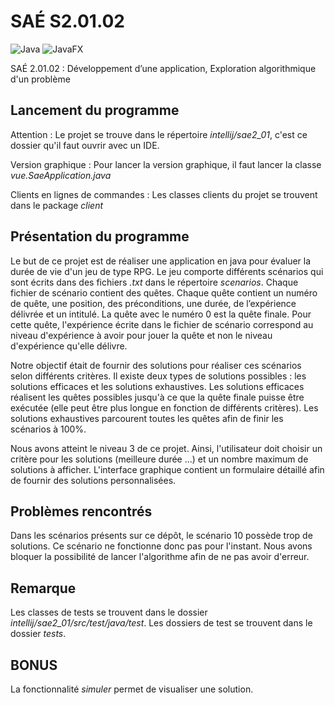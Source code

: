 # SAÉ S2.01.02

![Java](https://img.shields.io/badge/java-%23ED8B00.svg?style=for-the-badge&logo=openjdk&logoColor=white)
![JavaFX](https://img.shields.io/badge/JavaFX-1572B6?style=for-the-badge&logo=css3&logoColor=white)

SAÉ 2.01.02 : Développement d’une application, Exploration algorithmique d'un problème

## Lancement du programme

Attention : Le projet se trouve dans le répertoire _intellij/sae2_01_, c'est ce dossier qu'il faut ouvrir avec un IDE.

Version graphique :
    Pour lancer la version graphique, il faut lancer la classe _vue.SaeApplication.java_
    
Clients en lignes de commandes :
    Les classes clients du projet se trouvent dans le package _client_


## Présentation du programme

Le but de ce projet est de réaliser une application en java pour évaluer la durée de vie d'un jeu de type RPG.
Le jeu comporte différents scénarios qui sont écrits dans des fichiers _.txt_ dans le répertoire _scenarios_. Chaque fichier de scénario contient des quêtes. Chaque quête contient un numéro de quête, une position, des préconditions, une durée, de l’expérience délivrée et un intitulé. La quête avec le numéro 0 est la quête finale. Pour cette quête, l'expérience écrite dans le fichier de scénario correspond au niveau d'expérience à avoir pour jouer la quête et non le niveau d'expérience qu'elle délivre.

Notre objectif était de fournir des solutions pour réaliser ces scénarios selon différents critères. Il existe deux types de solutions possibles : les solutions efficaces et les solutions exhaustives. Les solutions efficaces réalisent les quêtes possibles jusqu'à ce que la quête finale puisse être exécutée (elle peut être plus longue en fonction de différents critères). Les solutions exhaustives parcourent toutes les quêtes afin de finir les scénarios à 100%.

Nous avons atteint le niveau 3 de ce projet. Ainsi, l'utilisateur doit choisir un critère pour les solutions (meilleure durée ...) et un nombre maximum de solutions à afficher. L'interface graphique contient un formulaire détaillé afin de fournir des solutions personnalisées.

## Problèmes rencontrés

Dans les scénarios présents sur ce dépôt, le scénario 10 possède trop de solutions. Ce scénario ne fonctionne donc pas pour l'instant. Nous avons bloquer la possibilité de lancer l'algorithme afin de ne pas avoir d'erreur.

## Remarque

Les classes de tests se trouvent dans le dossier _intellij/sae2_01/src/test/java/test_. Les dossiers de test se trouvent dans le dossier _tests_.

## BONUS

La fonctionnalité _simuler_ permet de visualiser une solution.
